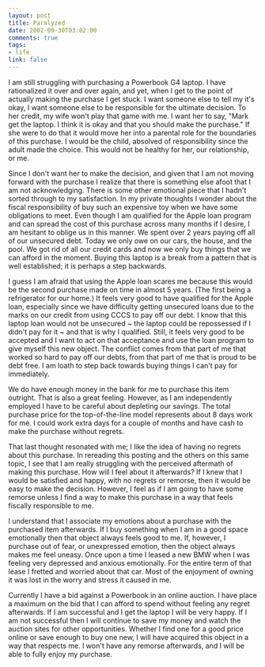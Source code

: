 ```yaml
--- 
layout: post
title: Paralyzed
date: 2002-09-30T03:02:00
comments: true
tags:
- life
link: false
---
```

I am still struggling with purchasing a Powerbook G4 laptop. I have rationalized it over and over again, and yet, when I get to the point of actually making the purchase I get stuck. I want someone else to tell my it's okay, I want someone else to be responsible for the ultimate decision. To her credit, my wife won't play that game with me. I want her to say, "Mark get the laptop. I think it is okay and that you should make the purchase." If she were to do that it would move her into a parental role for the boundaries of this purchase. I would be the child, absolved of responsibility since the adult made the choice. This would not be healthy for her, our relationship, or me.

Since I don't want her to make the decision, and given that I am not moving forward with the purchase I realize that there is something else afoot that I am not acknowledging. There is some other emotional piece that I hadn't sorted through to my satisfaction. In my private thoughts I wonder about the fiscal responsibility of buy such an expensive toy when we have some obligations to meet. Even though I am qualified for the Apple loan program and can spread the cost of this purchase across many months if I desire, I am hesitant to oblige us in this manner. We spent over 2 years paying off all of our unsecured debt. Today we only owe on our cars, the house, and the pool. We got rid of all our credit cards and now we only buy things that we can afford in the moment. Buying this laptop is a break from a pattern that is well established; it is perhaps a step backwards.

I guess I am afraid that using the Apple loan scares me because this would be the second purchase made on time in almost 5 years. (The first being a refrigerator for our home.) It feels very good to have qualified for the Apple loan, especially since we have difficulty getting unsecured loans due to the marks on our credit from using CCCS to pay off our debt. I know that this laptop loan would not be unsecured ~ the laptop could be repossessed if I didn't pay for it ~ and that is why I qualified. Still, it feels very good to be accepted and I want to act on that acceptance and use the loan program to give myself this new object. The conflict comes from that part of me that worked so hard to pay off our debts, from that part of me that is proud to be debt free. I am loath to step back towards buying things I can't pay for immediately.

We do have enough money in the bank for me to purchase this item outright. That is also a great feeling. However, as I am independently employed I have to be careful about depleting our savings. The total purchase price for the top-of-the-line model represents about 8 days work for me. I could work extra days for a couple of months and have cash to make the purchase without regrets.

That last thought resonated with me; I like the idea of having no regrets about this purchase. In rereading this posting and the others on this same topic, I see that I am really struggling with the perceived aftermath of making this purchase. How will I feel about it afterwards? If I knew that I would be satisfied and happy, with no regrets or remorse, then it would be easy to make the decision. However, I feel as if I am going to have some remorse unless I find a way to make this purchase in a way that feels fiscally responsible to me.

I understand that I associate my emotions about a purchase with the purchased item afterwards. If I buy something when I am in a good space emotionally then that object always feels good to me. If, however, I purchase out of fear, or unexpressed emotion, then the object always makes me feel uneasy. Once upon a time I leased a new BMW when I was feeling very depressed and anxious emotionally. For the entire term of that lease I fretted and worried about that car. Most of the enjoyment of owning it was lost in the worry and stress it caused in me.

Currently I have a bid against a Powerbook in an online auction. I have place a maximum on the bid that I can afford to spend without feeling any regret afterwards. If I am successful and I get the laptop I will be very happy. If I am not successful then I will continue to save my money and watch the auction sites for other opportunities. Whether I find one for a good price online or save enough to buy one new, I will have acquired this object in a way that respects me. I won't have any remorse afterwards, and I will be able to fully enjoy my purchase.
